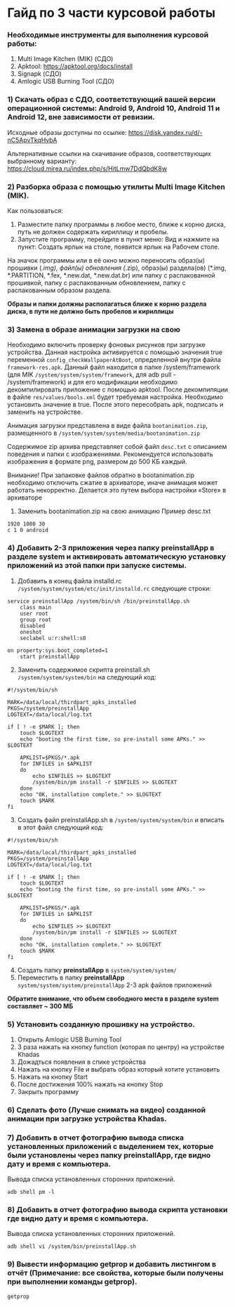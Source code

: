# Гайд по 3 части курсовой работы
### Необходимые инструменты для выполнения курсовой работы:

1. Multi Image Kitchen (MIK) (СДО)
2. Apktool: https://apktool.org/docs/install
3. Signapk (СДО)
4. Amlogic USB Burning Tool (СДО)

### 1) Скачать образ с СДО, соответствующий вашей версии операционной системы: Android 9, Android 10, Android 11 и Android 12, вне зависимости от ревизии.

Исходные образы доступны по ссылке: https://disk.yandex.ru/d/-nC5ApvTkqHvbA

Альтернативные ссылки на скачивание образов, соответствующих выбранному варианту: https://cloud.mirea.ru/index.php/s/HitLmw7DdQbdK8w

### 2) Разборка образа с помощью утилиты Multi Image Kitchen (MIK).
Как пользоваться:
1. Разместите папку программы в любое место, ближе к корню диска, путь не должен содержать кириллицу и пробелы.
2. Запустите программу, перейдите в пункт меню: Вид и нажмите на пункт: Создать ярлык на столе, появится ярлык на Рабочем столе.

На значок программы или в её окно можно переносить образ(ы) прошивки (*.img), файл(ы) обновления (*.zip), образ(ы) раздела(ов) (*.img, *.PARTITION, *.fex, *.new.dat, *.new.dat.br) или папку с распакованной прошивкой, папку с распакованным обновлением, папку с распакованным образом раздела.

**Образы и папки должны располагаться ближе к корню раздела диска, в пути не должно быть пробелов и кириллицы**

### 3) Замена в образе анимации загрузки на свою
Необходимо включить проверку фоновых рисунков при загрузке устройства. Данная настройка активируется с помощью значения true переменной ```config_checkWallpaperAtBoot```, определенной внутри файла ```framework-res.apk```. Данный файл находится в папке /system/framework (для MIK ```/system/system/system/framework```, для adb pull - /system/framework) и для его модификации необходимо декомпилировать приложение с помощью apktool. После декомпиляции в файле ```res/values/bools.xml``` будет требуемая настройка. Необходимо установить значение в true. После этого пересобрать apk, подписать и заменить на устройстве. 

Анимация загрузки представлена в виде файла ```bootanimation.zip```, размещенного в ``` /system/system/system/media/bootanimation.zip ```

Содержимое zip архива представляет собой файл ```desc.txt``` с описанием поведения и папки с изображениями. Рекомендуется использовать изображения в формате png, размером до 500 КБ каждый.

Внимание! При запаковке файлов обратно в bootanimation.zip необходимо отключить сжатие в архиваторе, иначе анимация может работать некорректно. Делается это путем выбора настройки «Store» в архиваторе

1. Заменить bootanimation.zip на свою анимацию 
Пример desc.txt
```
1920 1080 30
c 1 0 android
```
### 4) Добавить 2-3 приложения через папку preinstallApp в разделе system и активировать автоматическую установку приложений из этой папки при запуске системы.

1. Добавить в конец файла installd.rc ```/system/system/system/etc/init/installd.rc``` следующие строки:
```
service preinstallApp /system/bin/sh /bin/preinstallApp.sh
    class main
    user root
    group root
    disabled
    oneshot
    seclabel u:r:shell:s0

on property:sys.boot_completed=1
    start preinstallApp
```

2. Заменить содержимое скрипта preinstall.sh ```/system/system/system/bin``` на следующий код:

```
#!/system/bin/sh

MARK=/data/local/thirdpart_apks_installed
PKGS=/system/preinstallApp
LOGTEXT=/data/local/log.txt

if [ ! -e $MARK ]; then
    touch $LOGTEXT
    echo "booting the first time, so pre-install some APKs." >> $LOGTEXT

    APKLIST=$PKGS/*.apk
    for INFILES in $APKLIST
    do
        echo $INFILES >> $LOGTEXT
        /system/bin/pm install -r $INFILES >> $LOGTEXT
    done
    echo "OK, installation complete." >> $LOGTEXT
    touch $MARK
fi
```
3. Создать файл preinstallApp.sh в ```/system/system/system/bin``` и вписать в этот файл следующий код:

```
#!/system/bin/sh

MARK=/data/local/thirdpart_apks_installed
PKGS=/system/preinstallApp
LOGTEXT=/data/local/log.txt

if [ ! -e $MARK ]; then
    touch $LOGTEXT
    echo "booting the first time, so pre-install some APKs." >> $LOGTEXT

    APKLIST=$PKGS/*.apk
    for INFILES in $APKLIST
    do
        echo $INFILES >> $LOGTEXT
        /system/bin/pm install -r $INFILES >> $LOGTEXT
    done
    echo "OK, installation complete." >> $LOGTEXT
    touch $MARK
fi
```
4. Cоздать папку **preinstallApp** в ```system/system/system/```
5. Переместить в папку **preinstallApp** ```system/system/system/preinstallApp``` 2-3 apk файлов приложений

**Обратите внимание, что объем свободного места в разделе system составляет ~ 300 МБ**

### 5) Установить созданную прошивку на устройство.

1. Открыть Amlogic USB Burning Tool
2. 3 раза нажать на кнопку function (которая по центру) на устройстве Khadas
3. Дожадться появления в спике устройства
4. Нажать на кнопку File и выбрать образ который хотите установить
5. Нажать на кнопку Start
6. После достижения 100% нажать на кнопку Stop
7. Закрыть программу

### 6) Сделать фото (Лучше снимать на видео) созданной анимации при загрузке устройства Khadas.

### 7) Добавить в отчет фотографию вывода списка установленных приложений с выделением тех, которые были установлены через папку preinstallApp, где видно дату и время с компьютера.

Вывода списка установленных сторонних приложений.

```
adb shell pm -l
```

### 8) Добавить в отчет фотографию вывода скрипта установки где видно дату и время с компьютера.

Вывода списка установленных сторонних приложений.

```
adb shell vi /system/bin/preinstallApp.sh
```

### 9) Вывести информацию getprop и добавить листингом в отчёт (Примечание: все свойства, которые были получены при выполнении команды getprop).

```
getprop
```
